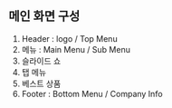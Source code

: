 ## 메인 화면 구성

1. Header : logo / Top Menu
2. 메뉴 : Main Menu / Sub Menu
3. 슬라이드 쇼
4. 탭 메뉴
5. 베스트 상품
6. Footer : Bottom Menu / Company Info